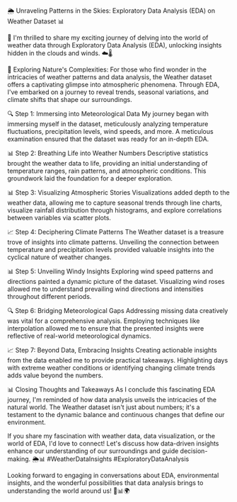 🌦️ Unraveling Patterns in the Skies: Exploratory Data Analysis (EDA) on Weather Dataset 📊

👋 I'm thrilled to share my exciting journey of delving into the world of weather data through Exploratory Data Analysis (EDA), unlocking insights hidden in the clouds and winds. ☁️🌡️

📌 Exploring Nature's Complexities:
For those who find wonder in the intricacies of weather patterns and data analysis, the Weather dataset offers a captivating glimpse into atmospheric phenomena. Through EDA, I've embarked on a journey to reveal trends, seasonal variations, and climate shifts that shape our surroundings.

🔍 Step 1: Immersing into Meteorological Data
My journey began with immersing myself in the dataset, meticulously analyzing temperature fluctuations, precipitation levels, wind speeds, and more. A meticulous examination ensured that the dataset was ready for an in-depth EDA.

📊 Step 2: Breathing Life into Weather Numbers
Descriptive statistics brought the weather data to life, providing an initial understanding of temperature ranges, rain patterns, and atmospheric conditions. This groundwork laid the foundation for a deeper exploration.

📊 Step 3: Visualizing Atmospheric Stories
Visualizations added depth to the weather data, allowing me to capture seasonal trends through line charts, visualize rainfall distribution through histograms, and explore correlations between variables via scatter plots.

📈 Step 4: Deciphering Climate Patterns
The Weather dataset is a treasure trove of insights into climate patterns. Unveiling the connection between temperature and precipitation levels provided valuable insights into the cyclical nature of weather changes.

📊 Step 5: Unveiling Windy Insights
Exploring wind speed patterns and directions painted a dynamic picture of the dataset. Visualizing wind roses allowed me to understand prevailing wind directions and intensities throughout different periods.

🔍 Step 6: Bridging Meteorological Gaps
Addressing missing data creatively was vital for a comprehensive analysis. Employing techniques like interpolation allowed me to ensure that the presented insights were reflective of real-world meteorological dynamics.

📈 Step 7: Beyond Data, Embracing Insights
Creating actionable insights from the data enabled me to provide practical takeaways. Highlighting days with extreme weather conditions or identifying changing climate trends adds value beyond the numbers.

📊 Closing Thoughts and Takeaways
As I conclude this fascinating EDA journey, I'm reminded of how data analysis unveils the intricacies of the natural world. The Weather dataset isn't just about numbers; it's a testament to the dynamic balance and continuous changes that define our environment.

If you share my fascination with weather data, data visualization, or the world of EDA, I'd love to connect! Let's discuss how data-driven insights enhance our understanding of our surroundings and guide decision-making. 🌦️📊 #WeatherDataInsights #ExploratoryDataAnalysis

Looking forward to engaging in conversations about EDA, environmental insights, and the wonderful possibilities that data analysis brings to understanding the world around us! 🚀📊🌍
